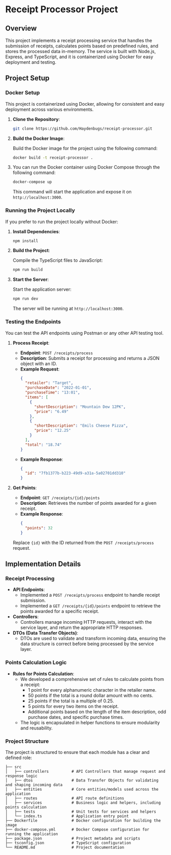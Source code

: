 # **Receipt Processor Project**


## **Overview**

This project implements a receipt processing service that handles the submission of receipts, calculates points based on predefined rules, and stores the processed data in-memory. The service is built with Node.js, Express, and TypeScript, and it is containerized using Docker for easy deployment and testing.

## **Project Setup**

### **Docker Setup**

This project is containerized using Docker, allowing for consistent and easy deployment across various environments.

1. **Clone the Repository**:

    ```bash
    git clone https://github.com/Haydenbugs/receipt-processor.git
    ```

2. **Build the Docker Image**:

    Build the Docker image for the project using the following command:

    ```bash
    docker build -t receipt-processor .
    ```

3. You can run the Docker container using Docker Compose through the following command:

    ```bash
    docker-compose up
    ```

    This command will start the application and expose it on `http://localhost:3000`.

### **Running the Project Locally**

If you prefer to run the project locally without Docker:

1. **Install Dependencies**:

    ```bash
    npm install
    ```

2. **Build the Project**:

    Compile the TypeScript files to JavaScript:

    ```bash
    npm run build
    ```

3. **Start the Server**:

    Start the application server:

    ```bash
    npm run dev
    ```

    The server will be running at `http://localhost:3000`.

### **Testing the Endpoints**

You can test the API endpoints using Postman or any other API testing tool.

1. **Process Receipt**:
    - **Endpoint**: `POST /receipts/process`
    - **Description**: Submits a receipt for processing and returns a JSON object with an ID.
    - **Example Request**:
      ```json
      {
        "retailer": "Target",
        "purchaseDate": "2022-01-01",
        "purchaseTime": "13:01",
        "items": [
          {
            "shortDescription": "Mountain Dew 12PK",
            "price": "6.49"
          },
          {
            "shortDescription": "Emils Cheese Pizza",
            "price": "12.25"
          }
        ],
        "total": "18.74"
      }
      ```
    - **Example Response**:
      ```json
      {
        "id": "7fb1377b-b223-49d9-a31a-5a02701dd310"
      }
      ```

2. **Get Points**:
    - **Endpoint**: `GET /receipts/{id}/points`
    - **Description**: Retrieves the number of points awarded for a given receipt.
    - **Example Response**:
      ```json
      {
        "points": 32
      }
      ```

    Replace `{id}` with the ID returned from the `POST /receipts/process` request.

## **Implementation Details**

### **Receipt Processing**

- **API Endpoints**:
  - Implemented a `POST /receipts/process` endpoint to handle receipt submission.
  - Implemented a `GET /receipts/{id}/points` endpoint to retrieve the points awarded for a specific receipt.
- **Controllers**:
  - Controllers manage incoming HTTP requests, interact with the service layer, and return the appropriate HTTP responses.
- **DTOs (Data Transfer Objects)**:
  - DTOs are used to validate and transform incoming data, ensuring the data structure is correct before being processed by the service layer.

### **Points Calculation Logic**

- **Rules for Points Calculation**:
  - We developed a comprehensive set of rules to calculate points from a receipt:
    - 1 point for every alphanumeric character in the retailer name.
    - 50 points if the total is a round dollar amount with no cents.
    - 25 points if the total is a multiple of 0.25.
    - 5 points for every two items on the receipt.
    - Additional points based on the length of the item description, odd purchase dates, and specific purchase times.
  - The logic is encapsulated in helper functions to ensure modularity and reusability.

### **Project Structure**

The project is structured to ensure that each module has a clear and defined role:


```plaintext
├── src
│   ├── controllers          # API Controllers that manage request and response logic
│   ├── dtos                 # Data Transfer Objects for validating and shaping incoming data
│   ├── entities             # Core entities/models used across the application
│   ├── routes               # API route definitions
│   ├── services             # Business logic and helpers, including points calculation
│   ├── tests                # Unit tests for services and helpers
│   └── index.ts             # Application entry point
├── Dockerfile               # Docker configuration for building the image
├── docker-compose.yml       # Docker Compose configuration for running the application
├── package.json             # Project metadata and scripts
├── tsconfig.json            # TypeScript configuration
└── README.md                # Project documentation
